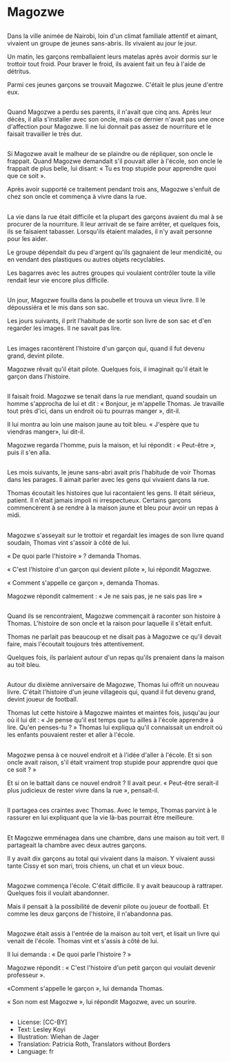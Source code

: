 # Magozwe

##
Dans la ville animée de Nairobi, loin d'un climat familiale attentif et aimant, vivaient un groupe de jeunes sans-abris. Ils vivaient au jour le jour.

Un matin, les garçons remballaient leurs matelas après avoir dormis sur le trottoir tout froid. Pour braver le froid, ils avaient fait un feu à l'aide de détritus.

Parmi ces jeunes garçons se trouvait Magozwe. C'était le plus jeune d'entre eux.

##
Quand Magozwe a perdu ses parents, il n'avait que cinq ans. Après leur décès, il alla s'installer avec son oncle, mais ce dernier n'avait pas une once d'affection pour Magozwe. Il ne lui donnait pas assez de nourriture et le faisait travailler le très dur.

##
Si Magozwe avait le malheur de se plaindre ou de répliquer, son oncle le frappait. Quand Magozwe demandait s'il pouvait aller à l'école, son oncle le frappait de plus belle, lui disant: « Tu es trop stupide pour apprendre quoi que ce soit ».

Après avoir supporté ce traitement pendant trois ans, Magozwe s'enfuit de chez son oncle et commença à vivre dans la rue.

##
La vie dans la rue était difficile et la plupart des garçons avaient du mal à se procurer de la nourriture. Il leur arrivait de se faire arrêter, et quelques fois, ils se faisaient tabasser. Lorsqu'ils étaient malades, il n'y avait personne pour les aider.

Le groupe dépendait du peu d'argent qu'ils gagnaient de leur mendicité, ou en vendant des plastiques ou autres objets recyclables.

Les bagarres avec les autres groupes qui voulaient contrôler toute la ville rendait leur vie encore plus difficile.

##
Un jour, Magozwe fouilla dans la poubelle et trouva un vieux livre. Il le dépoussiéra et le mis dans son sac.

Les jours suivants, il prit l'habitude de sortir son livre de son sac et d'en regarder les images. Il ne savait pas lire.

##
Les images racontèrent l'histoire d'un garçon qui, quand il fut devenu grand, devint pilote.

Magozwe rêvait qu'il était pilote. Quelques fois, il imaginait qu'il était le garçon dans l'histoire.

##
Il faisait froid. Magozwe se tenait dans la rue mendiant, quand soudain un homme s'approcha de lui et dit : « Bonjour, je m'appelle Thomas. Je travaille tout près d'ici, dans un endroit où tu pourras manger », dit-il.

Il lui montra au loin une maison jaune au toit bleu. « J'espère que tu viendras manger», lui dit-il.

Magozwe regarda l'homme, puis la maison, et lui répondit : « Peut-être », puis il s'en alla.

##
Les mois suivants, le jeune sans-abri avait pris l'habitude de voir Thomas dans les parages. Il aimait parler avec les gens qui vivaient dans la rue.

Thomas écoutait les histoires que lui racontaient les gens. Il était sérieux, patient. Il n'était jamais impoli ni irrespectueux. Certains garçons commencèrent à se rendre à la maison jaune et bleu pour avoir un repas à midi.

##
Magozwe s'asseyait sur le trottoir et regardait les images de son livre quand soudain, Thomas vint s'assoir à côté de lui.

« De quoi parle l'histoire » ? demanda Thomas.

« C'est l'histoire d'un garçon qui devient pilote », lui répondit Magozwe.

« Comment s'appelle ce garçon », demanda Thomas.

Magozwe répondit calmement : « Je ne sais pas, je ne sais pas lire »

##
Quand ils se rencontraient, Magozwe commençait à raconter son histoire à Thomas. L'histoire de son oncle et la raison pour laquelle il s'était enfuit.

Thomas ne parlait pas beaucoup et ne disait pas à Magozwe ce qu'il devait faire, mais l'écoutait toujours très attentivement.

Quelques fois, ils parlaient autour d'un repas qu'ils prenaient dans la maison au toit bleu.

##
Autour du dixième anniversaire de Magozwe, Thomas lui offrit un nouveau livre. C'était l'histoire d'un jeune villageois qui, quand il fut devenu grand, devint joueur de football.

Thomas lut cette histoire à Magozwe maintes et maintes fois, jusqu'au jour où il lui dit : « Je pense qu'il est temps que tu ailles à l'école apprendre à lire. Qu'en penses-tu ? » Thomas lui expliqua qu'il connaissait un endroit où les enfants pouvaient rester et aller à l'école.

##
Magozwe pensa à ce nouvel endroit et à l'idée d'aller à l'école. Et si son oncle avait raison, s'il était vraiment trop stupide pour apprendre quoi que ce soit ? »

Et si on le battait dans ce nouvel endroit ? Il avait peur. « Peut-être serait-il plus judicieux de rester vivre dans la rue », pensait-il.

##
Il partagea ces craintes avec Thomas. Avec le temps, Thomas parvint à le rassurer en lui expliquant que la vie là-bas pourrait être meilleure.

##
Et Magozwe emménagea dans une chambre, dans une maison au toit vert. Il partageait la chambre avec deux autres garçons.

Il y avait dix garçons au total qui vivaient dans la maison. Y vivaient aussi tante Cissy et son mari, trois chiens, un chat et un vieux bouc.

##
Magozwe commença l'école. C'était difficile. Il y avait beaucoup à rattraper. Quelques fois il voulait abandonner.

Mais il pensait à la possibilité de devenir pilote ou joueur de football. Et comme les deux garçons de l'histoire, il n'abandonna pas.

##
Magozwe était assis à l'entrée de la maison au toit vert, et lisait un livre qui venait de l'école. Thomas vint et s'assis à côté de lui.

Il lui demanda : « De quoi parle l'histoire ? »

Magozwe répondit : « C'est l'histoire d'un petit garçon qui voulait devenir professeur ».

«Comment s'appelle le garçon », lui demanda Thomas.

« Son nom est Magozwe », lui répondit Magozwe, avec un sourire.

##
* License: [CC-BY]
* Text: Lesley Koyi
* Illustration: Wiehan de Jager
* Translation: Patricia Roth, Translators without Borders
* Language: fr
